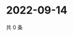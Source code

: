 # 2022-09-14

共 0 条

<!-- BEGIN WEIBO -->
<!-- 最后更新时间 Wed Sep 14 2022 12:14:56 GMT+0800 (China Standard Time) -->

<!-- END WEIBO -->

